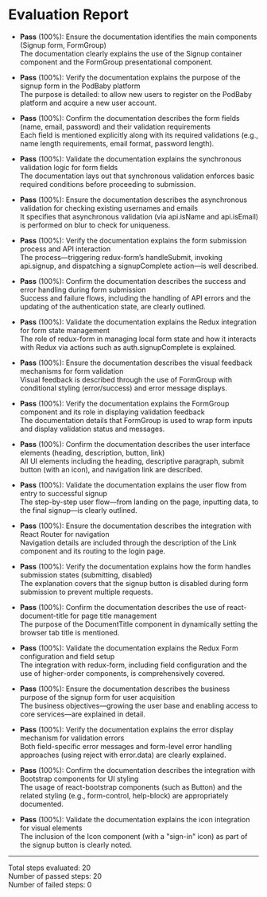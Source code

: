 # Evaluation Report

- **Pass** (100%): Ensure the documentation identifies the main components (Signup form, FormGroup)  
  The documentation clearly explains the use of the Signup container component and the FormGroup presentational component.

- **Pass** (100%): Verify the documentation explains the purpose of the signup form in the PodBaby platform  
  The purpose is detailed: to allow new users to register on the PodBaby platform and acquire a new user account.

- **Pass** (100%): Confirm the documentation describes the form fields (name, email, password) and their validation requirements  
  Each field is mentioned explicitly along with its required validations (e.g., name length requirements, email format, password length).

- **Pass** (100%): Validate the documentation explains the synchronous validation logic for form fields  
  The documentation lays out that synchronous validation enforces basic required conditions before proceeding to submission.

- **Pass** (100%): Ensure the documentation describes the asynchronous validation for checking existing usernames and emails  
  It specifies that asynchronous validation (via api.isName and api.isEmail) is performed on blur to check for uniqueness.

- **Pass** (100%): Verify the documentation explains the form submission process and API interaction  
  The process—triggering redux-form’s handleSubmit, invoking api.signup, and dispatching a signupComplete action—is well described.

- **Pass** (100%): Confirm the documentation describes the success and error handling during form submission  
  Success and failure flows, including the handling of API errors and the updating of the authentication state, are clearly outlined.

- **Pass** (100%): Validate the documentation explains the Redux integration for form state management  
  The role of redux-form in managing local form state and how it interacts with Redux via actions such as auth.signupComplete is explained.

- **Pass** (100%): Ensure the documentation describes the visual feedback mechanisms for form validation  
  Visual feedback is described through the use of FormGroup with conditional styling (error/success) and error message displays.

- **Pass** (100%): Verify the documentation explains the FormGroup component and its role in displaying validation feedback  
  The documentation details that FormGroup is used to wrap form inputs and display validation status and messages.

- **Pass** (100%): Confirm the documentation describes the user interface elements (heading, description, button, link)  
  All UI elements including the heading, descriptive paragraph, submit button (with an icon), and navigation link are described.

- **Pass** (100%): Validate the documentation explains the user flow from entry to successful signup  
  The step-by-step user flow—from landing on the page, inputting data, to the final signup—is clearly outlined.

- **Pass** (100%): Ensure the documentation describes the integration with React Router for navigation  
  Navigation details are included through the description of the Link component and its routing to the login page.

- **Pass** (100%): Verify the documentation explains how the form handles submission states (submitting, disabled)  
  The explanation covers that the signup button is disabled during form submission to prevent multiple requests.

- **Pass** (100%): Confirm the documentation describes the use of react-document-title for page title management  
  The purpose of the DocumentTitle component in dynamically setting the browser tab title is mentioned.

- **Pass** (100%): Validate the documentation explains the Redux Form configuration and field setup  
  The integration with redux-form, including field configuration and the use of higher-order components, is comprehensively covered.

- **Pass** (100%): Ensure the documentation describes the business purpose of the signup form for user acquisition  
  The business objectives—growing the user base and enabling access to core services—are explained in detail.

- **Pass** (100%): Verify the documentation explains the error display mechanism for validation errors  
  Both field-specific error messages and form-level error handling approaches (using reject with error.data) are clearly explained.

- **Pass** (100%): Confirm the documentation describes the integration with Bootstrap components for UI styling  
  The usage of react-bootstrap components (such as Button) and the related styling (e.g., form-control, help-block) are appropriately documented.

- **Pass** (100%): Validate the documentation explains the icon integration for visual elements  
  The inclusion of the Icon component (with a "sign-in" icon) as part of the signup button is clearly noted.

---

Total steps evaluated: 20  
Number of passed steps: 20  
Number of failed steps: 0